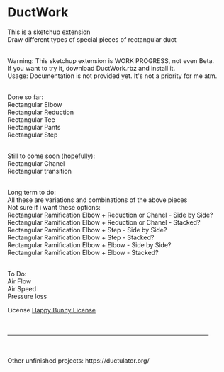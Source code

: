# DuctWork

This is a sketchup extension <br>
Draw different types of special pieces of rectangular duct  <br> <br>

Warning: This sketchup extension is WORK PROGRESS, not even Beta. <br>
If you want to try it, download DuctWork.rbz and install it. <br>
Usage: Documentation is not provided yet. It's not a priority for me atm. <br> <br>

Done so far:<br>
Rectangular Elbow <br>
Rectangular Reduction <br>
Rectangular Tee <br>
Rectangular Pants <br>
Rectangular Step <br> <br>

Still to come soon (hopefully): <br>
Rectangular Chanel <br>
Rectangular transition <br> <br>

Long term to do: <br>
All these are variations and combinations of the above pieces <br>
Not sure if i want these options: <br>
Rectangular Ramification Elbow + Reduction or Chanel - Side by Side? <br>
Rectangular Ramification Elbow + Reduction or Chanel - Stacked? <br>
Rectangular Ramification Elbow + Step - Side by Side? <br>
Rectangular Ramification Elbow + Step - Stacked? <br>
Rectangular Ramification Elbow + Elbow - Side by Side? <br>
Rectangular Ramification Elbow + Elbow - Stacked? <br> <br>

To Do: <br>
Air Flow <br>
Air Speed <br>
Pressure loss <br>

License <a href="https://github.com/ErikMcClure/bad-licenses/blob/master/happy-bunny-license">Happy Bunny License</a> <br> <br> <br>
<hr width="90%" /> <br> <br>
Other unfinished projects: https://ductulator.org/